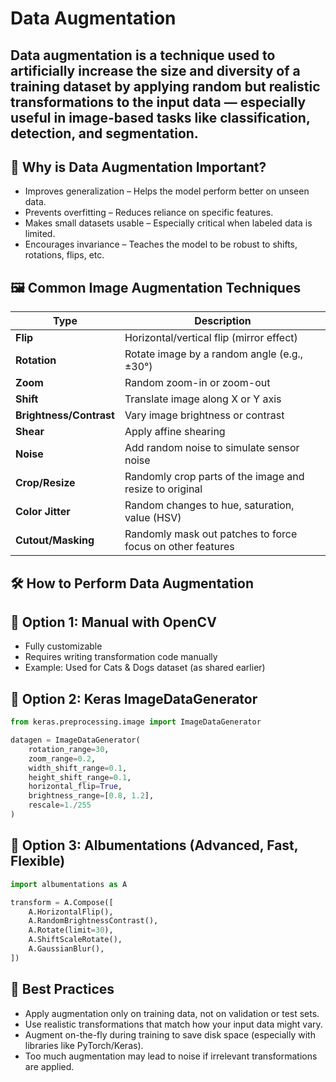 # Data Augmentation

## Data augmentation is a technique used to artificially increase the size and diversity of a training dataset by applying random but realistic transformations to the input data — especially useful in image-based tasks like classification, detection, and segmentation.

## 🎯 Why is Data Augmentation Important?
- Improves generalization – Helps the model perform better on unseen data.
- Prevents overfitting – Reduces reliance on specific features.
- Makes small datasets usable – Especially critical when labeled data is limited.
- Encourages invariance – Teaches the model to be robust to shifts, rotations, flips, etc.

## 🖼️ Common Image Augmentation Techniques
| **Type**           | **Description**                                           |
|--------------------|-----------------------------------------------------------|
| **Flip**           | Horizontal/vertical flip (mirror effect)                  |
| **Rotation**       | Rotate image by a random angle (e.g., ±30°)               |
| **Zoom**           | Random zoom-in or zoom-out                                |
| **Shift**          | Translate image along X or Y axis                         |
| **Brightness/Contrast** | Vary image brightness or contrast                    |
| **Shear**          | Apply affine shearing                                     |
| **Noise**          | Add random noise to simulate sensor noise                 |
| **Crop/Resize**    | Randomly crop parts of the image and resize to original   |
| **Color Jitter**   | Random changes to hue, saturation, value (HSV)            |
| **Cutout/Masking** | Randomly mask out patches to force focus on other features|

## 🛠️ How to Perform Data Augmentation
## 📍 Option 1: Manual with OpenCV
- Fully customizable
- Requires writing transformation code manually
- Example: Used for Cats & Dogs dataset (as shared earlier)

## 📍 Option 2: Keras ImageDataGenerator
```python
from keras.preprocessing.image import ImageDataGenerator

datagen = ImageDataGenerator(
    rotation_range=30,
    zoom_range=0.2,
    width_shift_range=0.1,
    height_shift_range=0.1,
    horizontal_flip=True,
    brightness_range=[0.8, 1.2],
    rescale=1./255
) 
```

## 📍 Option 3: Albumentations (Advanced, Fast, Flexible)
```python
import albumentations as A

transform = A.Compose([
    A.HorizontalFlip(),
    A.RandomBrightnessContrast(),
    A.Rotate(limit=30),
    A.ShiftScaleRotate(),
    A.GaussianBlur(),
])
```
## 📌 Best Practices
- Apply augmentation only on training data, not on validation or test sets.
- Use realistic transformations that match how your input data might vary.
- Augment on-the-fly during training to save disk space (especially with libraries like PyTorch/Keras).
- Too much augmentation may lead to noise if irrelevant transformations are applied.
